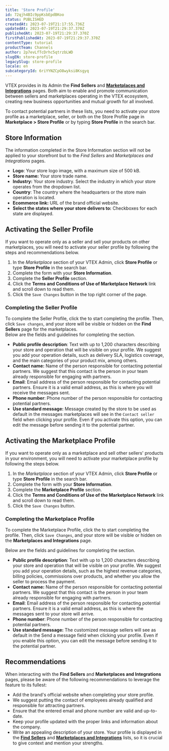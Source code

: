 ```yaml
---
title: 'Store Profile'
id: 72qjh4BIc9ppKsbEpdBKoo
status: PUBLISHED
createdAt: 2023-07-19T21:17:55.736Z
updatedAt: 2023-07-19T21:29:37.370Z
publishedAt: 2023-07-19T21:29:37.370Z
firstPublishedAt: 2023-07-19T21:29:37.370Z
contentType: tutorial
productTeam: Channels
author: 2p7evLfTcDrhc5qtrzbLWD
slugEN: store-profile
legacySlug: store-profile
locale: en
subcategoryId: 6riYYNZCpO8wyksi8Ksgyq
---
```


VTEX provides in its Admin the **Find Sellers** and **[Marketplaces and Integrations](/en/tutorial/marketplaces-and-integrations--5AcBO1t29nhq7rBHas9b6V)** pages. Both aim to enable and promote communication between sellers and marketplaces operating in the VTEX ecosystem, creating new business opportunities and mutual growth for all involved.  

To contact potential partners in these lists, you need to activate your store profile as a marketplace, seller, or both on the Store Profile page in **Marketplace > Store Profile** or by typing **Store Profile** in the search bar.  

## Store Information  

The information completed in the Store Information section will not be applied to your storefront but to the *Find Sellers* and *Marketplaces and Integrations* pages.  

- **Logo**: Your store logo image, with a maximum size of 500 kB.
- **Store name:** Your store trade name.  
- **Industry:** Your store industry. Select the industry in which your store
operates from the dropdown list.  
- **Country**: The country where the headquarters or the store main operation is located.  
- **Ecommerce link:** URL of the brand official website.  
- **Select the states where your store delivers to:** Checkboxes for each state are displayed.  

## Activating the Seller Profile  

If you want to operate only as a seller and sell your products on other marketplaces, you will need to activate your seller profile by following the steps and recommendations below.  

1. In the *Marketplace* section of your VTEX Admin, click **Store Profile** or type **Store Profile** in the search bar.  
1. Complete the form with your **Store Information**.  
1. Complete the **Seller Profile** section.  
1. Click the **Terms and Conditions of Use of Marketplace Network** link and scroll down to read them.  
1. Click the `Save Changes` button in the top right corner of the page.  

### Completing the Seller Profile  

To complete the Seller Profile, click the <i class="fas fa-toggle-on"></i> to start completing the profile. Then, click `Save changes`, and your store will be visible or hidden on the **Find Sellers** page for the marketplaces.  
Below are the fields and guidelines for completing the section.  

- **Public profile description**: Text with up to 1,200 characters describing your store and operation that will be visible on your profile. We suggest you add your operation details, such as delivery SLA, logistics coverage, and the main categories of your product mix, among others.  
- **Contact name:** Name of the person responsible for contacting potential partners. We suggest that this contact is the person in your team already responsible for engaging with partners.  
- **Email**: Email address of the person responsible for contacting potential partners. Ensure it is a valid email address, as this is where you will receive the messages sent.  
- **Phone number**: Phone number of the person responsible for contacting potential partners.  
- **Use standard message:** Message created by the store to be used as default in the messages marketplaces will see in the `Contact seller` field when clicking your profile. Even if you activate this option, you can edit the message before sending it to the potential partner.  

## Activating the Marketplace Profile

If you want to operate only as a marketplace and sell other sellers' products in your environment, you will need to activate your marketplace profile by following the steps below.  

1. In the *Marketplace* section of your VTEX Admin, click **Store Profile** or type **Store Profile** in the search bar.  
2. Complete the form with your **Store Information**.  
3. Complete the **Marketplace Profile** section.  
4. Click the **Terms and Conditions of Use of the Marketplace Network** link and scroll down to read them.  
5. Click the `Save Changes` button.  

### Completing the Marketplace Profile  

To complete the Marketplace Profile, click the <i class="fas fa-toggle-on"></i> to start completing the profile. Then, click `Save Changes`, and your store will be visible or hidden on the **Marketplaces and Integrations** page.  

Below are the fields and guidelines for completing the section.  

- **Public profile description**: Text with up to 1,200 characters describing your store and operation that will be visible on your profile. We suggest you add your operation details, such as the highest revenue categories, billing policies, commissions over products, and whether you allow the seller to process the payment.  
- **Contact name:** Name of the person responsible for contacting potential partners. We suggest that this contact is the person in your team already responsible for engaging with partners.  
- **Email**: Email address of the person responsible for contacting potential partners. Ensure it is a valid email address, as this is where the messages sent to your store will arrive.  
- **Phone number**: Phone number of the person responsible for contacting potential partners.  
- **Use standard message:** The customized message sellers will see as default in the Send a message field when clicking your profile. Even if you enable this option, you can edit the message before sending it to the potential partner.  

## Recommendations  

When interacting with the **Find Sellers** and **Marketplaces and Integrations** pages, please be aware of the following recommendations to leverage the feature to its fullest:  

- Add the brand's official website when completing your store profile.  
- We suggest putting the contact of employees already qualified and responsible for attracting partners.  
- Ensure that the entered email and phone number are valid and up-to-date.  
- Keep your profile updated with the proper links and information about the company.  
- Write an appealing description of your store. Your profile is displayed in the **[Find Sellers](/en/tutorial/encontrar-sellers--6kkZaxIgfDyvN5trgIuwBl)** and **[Marketplaces and Integrations](/en/tutorial/marketplaces-and-integrations--5AcBO1t29nhq7rBHas9b6V)** lists, so it is crucial to give context and mention your strengths.  
